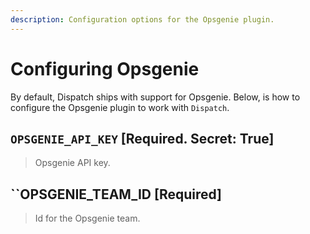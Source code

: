 ```yaml
---
description: Configuration options for the Opsgenie plugin.
---
```


# Configuring Opsgenie

By default, Dispatch ships with support for Opsgenie. Below, is how to configure the Opsgenie plugin to work with `Dispatch`.

## `OPSGENIE_API_KEY` \[Required. Secret: True\]

> Opsgenie API key.

## ``OPSGENIE_TEAM_ID \[Required\]

> Id for the Opsgenie team.
